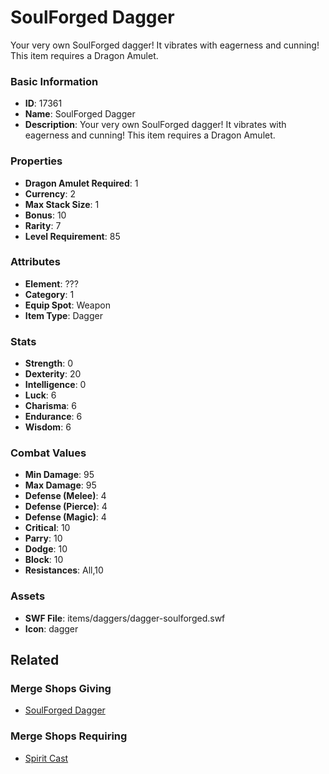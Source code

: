 # SoulForged Dagger

Your very own SoulForged dagger! It vibrates with eagerness and cunning!
This item requires a Dragon Amulet.

### Basic Information

- **ID**: 17361
- **Name**: SoulForged Dagger
- **Description**: Your very own SoulForged dagger! It vibrates with eagerness and cunning!
This item requires a Dragon Amulet.

### Properties

- **Dragon Amulet Required**: 1
- **Currency**: 2
- **Max Stack Size**: 1
- **Bonus**: 10
- **Rarity**: 7
- **Level Requirement**: 85

### Attributes

- **Element**: ???
- **Category**: 1
- **Equip Spot**: Weapon
- **Item Type**: Dagger

### Stats

- **Strength**: 0
- **Dexterity**: 20
- **Intelligence**: 0
- **Luck**: 6
- **Charisma**: 6
- **Endurance**: 6
- **Wisdom**: 6

### Combat Values

- **Min Damage**: 95
- **Max Damage**: 95
- **Defense (Melee)**: 4
- **Defense (Pierce)**: 4
- **Defense (Magic)**: 4
- **Critical**: 10
- **Parry**: 10
- **Dodge**: 10
- **Block**: 10
- **Resistances**: All,10

### Assets

- **SWF File**: items/daggers/dagger-soulforged.swf
- **Icon**: dagger

## Related

### Merge Shops Giving

- [SoulForged Dagger](../merge-shops/249-soulforged-dagger.md)

### Merge Shops Requiring

- [Spirit Cast](../merge-shops/271-spirit-cast.md)

